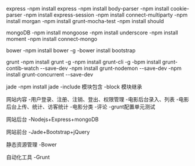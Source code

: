 express
 -npm install express
 -npm install body-parser
 -npm install cookie-parser 
 -npm install express-session
 -npm install connect-multiparty
 -npm install morgan
 -npm install grunt-mocha-test
 -npm install should

mongoDB
 -npm install mongoose
 -npm install underscore
 -npm install moment
 -npm install connect-mongo

bower
 -npm install bower -g
 -bower install bootstrap

grunt
 -npm install grunt -g 
 -npm install grunt-cli -g
 -bpm install grunt-contib-watch --save-dev
 -npm install grunt-nodemon --save-dev
 -npm install grunt-concurrent --save-dev

jade 
 -npm install jade 
 -include  模块包含
 -block    模块继承


网站内容
    -用户登录、注册、注销、登出、权限管理
    -电影后台录入、列表
    -电影后台上传、统计、访客统计
    -电影分类
    -评论
    -grunt配置单元测试


网站后台
    -Nodejs+Express+mongoDB

网站前台
    -Jade+Bootstrap+jQuery

静态资源管理
    -Bower

自动化工具
    -Grunt
